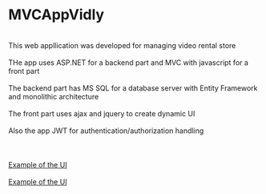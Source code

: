 # MVCAppVidly
<br>This web appllication was developed for managing video rental store</br>
<br>THe app uses ASP.NET for a backend part and MVC with javascript for a front part</br>
<br>The backend part has MS SQL for a database server with Entity Framework and monolithic architecture</br>
<br>The front part uses ajax and jquery to create dynamic UI</br>
<br>Also the app JWT for authentication/authorization handling</br>
<br></br>
<br>[Example of the UI](https://user-images.githubusercontent.com/68702044/159507565-7e20a248-23a1-499a-b7e5-98b94aece9d5.PNG)</br>
<br>[Example of the UI](https://user-images.githubusercontent.com/68702044/159507576-10650005-c53f-46f8-a0b0-45e2ae54e61e.PNG)</br>
